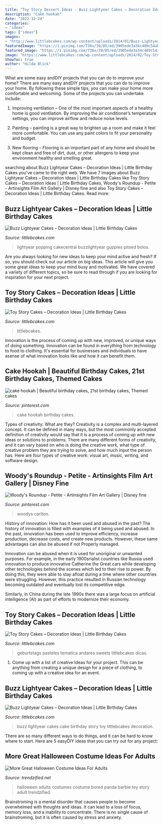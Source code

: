 ```yaml
---
title: "Toy Story Dessert Ideas - Buzz Lightyear Cakes – Decoration Ideas"
description: "Cake hookah"
date: "2022-12-24"
categories:
- "ideas"
tags: ["ideas"]
images:
- "http://www.littlebcakes.com/wp-content/uploads/2014/01/Buzz-Lightyear-Cakes-Ideas.jpg"
featuredImage: "https://i.pinimg.com/736x/39/05/ed/3905ede3a34c489c54ab7810b6fa2299.jpg"
featured_image: "https://i.pinimg.com/736x/39/05/ed/3905ede3a34c489c54ab7810b6fa2299.jpg"
image: "https://www.littlebcakes.com/wp-content/uploads/2014/02/Toy-Story-Cake-Ideas.jpg"
ShowToc: true
author: "Hilda Blick"
---
```



What are some easy andDIY projects that you can do to improve your home?
There are many easy andDIY projects that you can do to improve your home. By following these simple tips, you can make your home more comfortable and welcoming. Some of the projects you can undertake include:
1. Improving ventilation – One of the most important aspects of a healthy home is good ventilation. By improving the air conditioner’s temperature settings, you can improve airflow and reduce noise levels.

2. Painting – painting is a great way to brighten up a room and make it feel more comfortable. You can use any paint colors to fit your personality and budget.

3. New flooring – Flooring is an important part of any home and should be kept clean and free of dirt, dust, or other allergens to keep your environment healthy and smelling great.

	

		
searching about Buzz Lightyear Cakes – Decoration Ideas | Little Birthday Cakes you've came to the right web. We have 7 Images about Buzz Lightyear Cakes – Decoration Ideas | Little Birthday Cakes like Toy Story Cakes – Decoration Ideas | Little Birthday Cakes, Woody&#039;s Roundup - Petite - Artinsights Film Art Gallery | Disney fine and also Toy Story Cakes – Decoration Ideas | Little Birthday Cakes. Read more:
		
    
## Buzz Lightyear Cakes – Decoration Ideas | Little Birthday Cakes

<img loading=lazy src="https://www.littlebcakes.com/wp-content/uploads/2014/01/Buzz-Lightyear-Cake.jpg" onerror="this.onerror=null;this.src='https://tse2.mm.bing.net/th?id=OIP.yMOaRPTR6SY4n38ZOTmrmAHaJ4&amp;pid=15.1';" alt="Buzz Lightyear Cakes – Decoration Ideas | Little Birthday Cakes">

_Source: littlebcakes.com_

>lightyear popping cakecentral buzzlightyear guppies pitsed bolos. 

	

Are you always looking for new ideas to keep your mind active and fresh? If so, you should check out our article on big ideas. This article will give you some great ideas to keep your mind busy and motivated. We have covered a variety of different topics, so be sure to read through if you are looking for inspiration for your next project.

    
## Toy Story Cakes – Decoration Ideas | Little Birthday Cakes

<img loading=lazy src="https://www.littlebcakes.com/wp-content/uploads/2014/02/Toy-Story-Cake-Ideas.jpg" onerror="this.onerror=null;this.src='https://tse2.mm.bing.net/th?id=OIP.SkDbF0H0TF2sYM-v-v5-wAHaLG&amp;pid=15.1';" alt="Toy Story Cakes – Decoration Ideas | Little Birthday Cakes">

_Source: littlebcakes.com_

>littlebcakes. 

	

Innovation is the process of coming up with new, improved, or unique ways of doing something. Innovation can be found in everything from technology to food to clothing. It's essential for businesses and individuals to have asense of what innovation looks like and how it can benefit them.

    
## Cake Hookah | Beautiful Birthday Cakes, 21st Birthday Cakes, Themed Cakes

<img loading=lazy src="https://i.pinimg.com/736x/39/05/ed/3905ede3a34c489c54ab7810b6fa2299.jpg" onerror="this.onerror=null;this.src='https://tse2.mm.bing.net/th?id=OIP.H1e6wXBFplLnqoU6cJ2oTwHaLH&amp;pid=15.1';" alt="cake hookah | Beautiful birthday cakes, 21st birthday cakes, Themed cakes">

_Source: pinterest.com_

>cake hookah birthday cakes. 

	

Types of creativity: What are they?
Creativity is a complex and multi-layered concept. It can be defined in many ways, but the most commonly accepted definition of creativity would say that it is a process of coming up with new ideas or solutions to problems. There are many different forms of creativity, and it can vary based on who is doing the creative work, what type of creative problem they are trying to solve, and how much input the person has. Here are four types of creative work: visual art, music, writing, and software design.

    
## Woody&#039;s Roundup - Petite - Artinsights Film Art Gallery | Disney Fine

<img loading=lazy src="https://i.pinimg.com/736x/db/77/24/db7724f3c3ebca0eb593a9d60fa8e5d6--disney-fine-art-disney-toys.jpg" onerror="this.onerror=null;this.src='https://tse2.mm.bing.net/th?id=OIP.0BE2iK3qMMB02Hn4QB4hdQHaKJ&amp;pid=15.1';" alt="Woody&#039;s Roundup - Petite - Artinsights Film Art Gallery | Disney fine">

_Source: pinterest.com_

>woodys carlton. 

	

History of innovation: How has it been used and abused in the past?
The history of innovation is filled with examples of it being used and abused. In the past, innovation has been used to improve efficiency, increase production, decrease costs, and create new products. However, these same advantages can also be abused if not Properly managed.

Innovation can be abused when it is used for unoriginal or unwanted purposes. For example, in the early 1900srialist countries like Russia used innovation to produce innovative Catherine the Great cars while developing other technologies behind the scenes which led to their rise to power. By doing this, they were able to stay afloat during a time where other countries were struggling. However, this practice resulted in Russian technology becoming outdated and eventually lost its competitive edge. 

Similarly, in China during the late 1990s there was a large focus on artificial intelligence (AI) as part of efforts to modernize their economy.

    
## Toy Story Cakes – Decoration Ideas | Little Birthday Cakes

<img loading=lazy src="https://www.littlebcakes.com/wp-content/uploads/2014/02/Toy-Story-Cakes.jpg" onerror="this.onerror=null;this.src='https://tse3.mm.bing.net/th?id=OIP.bapMZ-u2WMAUOaOsA05TngHaJ4&amp;pid=15.1';" alt="Toy Story Cakes – Decoration Ideas | Little Birthday Cakes">

_Source: littlebcakes.com_

>geburtstags pasteles tematica andares sweets littlebcakes dicas. 

	

1. Come up with a list of creative Ideas for your project. This can be anything from creating a unique design for a piece of clothing, to coming up with a creative idea for an event.

    
## Buzz Lightyear Cakes – Decoration Ideas | Little Birthday Cakes

<img loading=lazy src="http://www.littlebcakes.com/wp-content/uploads/2014/01/Buzz-Lightyear-Cakes-Ideas.jpg" onerror="this.onerror=null;this.src='https://tse4.mm.bing.net/th?id=OIP.dKlOfNK0ug_f_qqgHAwymgHaJ4&amp;pid=15.1';" alt="Buzz Lightyear Cakes – Decoration Ideas | Little Birthday Cakes">

_Source: littlebcakes.com_

>buzz lightyear cakes cake birthday story toy littlebcakes decoration. 

	

There are so many different ways to do things, and it can be hard to know where to start. Here are 5 easyDIY ideas that you can try out for any project: 

    
## More Great Halloween Costume Ideas For Adults

<img loading=lazy src="https://www.trendzified.net/wp-content/uploads/2014/10/20140614_192304__880.jpg" onerror="this.onerror=null;this.src='https://tse2.mm.bing.net/th?id=OIP.2sOPFmNsFw2Ok6yFEPjCFAHaJ3&amp;pid=15.1';" alt="More Great Halloween Costume Ideas For Adults">

_Source: trendzified.net_

>halloween adults costumes costume bored panda barbie toy story adult trendzified. 

	

Brainstroming is a mental disorder that causes people to become overwhelmed with thoughts and ideas. It can lead to a loss of focus, memory loss, and a inability to concentrate. There is no single cause of brainstroming, but it is often caused by stress and anxiety.

